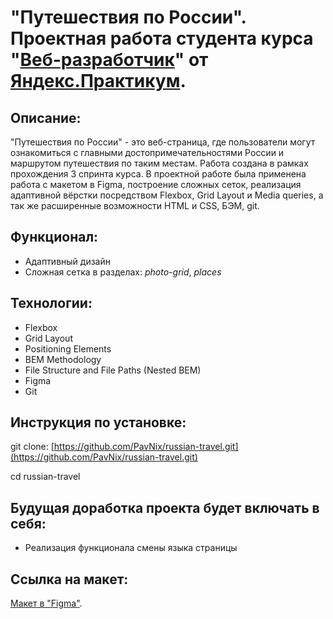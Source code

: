 # "Путешествия по России". Проектная работа студента курса "[Веб-разработчик](https://praktikum.yandex.ru/web/)" от [Яндекс.Практикум](https://praktikum.yandex.ru/).

## Описание:

"Путешествия по России" - это веб-страница, где пользователи могут ознакомиться с главными достопримечательностями России и маршрутом путешествия по таким местам. 
Работа создана в рамках прохождения 3 спринта курса. В проектной работе была применена работа с макетом в Figma, построение сложных сеток, реализация адаптивной вёрстки посредством Flexbox, Grid Layout и Media queries, а так же расширенные возможности HTML и CSS, БЭМ, git.

## Функционал:

- Адаптивный дизайн
- Сложная сетка в разделах: *photo-grid*, *places*

## Технологии:

- Flexbox
- Grid Layout
- Positioning Elements
- BEM Methodology
- File Structure and File Paths (Nested BEM)
- Figma
- Git

## Инструкция по установке:

git clone: [https://github.com/PavNix/russian-travel.git](https://github.com/PavNix/russian-travel.git)

cd russian-travel

## Будущая доработка проекта будет включать в себя:

- Реализация функционала смены языка страницы

## Ссылка на макет:

[Макет в "Figma"](https://www.figma.com/file/OyRWEjU6wBwRe1hapzQoLx/Sprint-3%3A-Russia-%2F-desktop-%2B-mobile?node-id=28503%3A0).